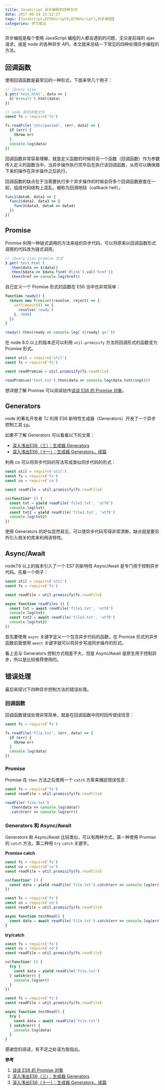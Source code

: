 ```yaml
---
title: JavaScript 异步编程的四种方式
date: 2017-06-24 15:52:17
tags: [JavaScript,ECMAScript6,ECMAScript7,异步编程]
categories: 学习笔记
---
```


异步编程是每个使用 JavaScript 编程的人都会遇到的问题，无论是前端的 ajax 请求，或是 node 的各种异步 API。本文就来总结一下常见的四种处理异步编程的方法。

## 回调函数

使用回调函数是最常见的一种形式，下面来举几个例子：

```javascript
// jQuery ajax
$.get('test.html', data => {
  $('#result').html(data)
})
```

```javascript
// node 异步读取文件
const fs = require('fs')

fs.readFile('/etc/passwd', (err, data) => {
  if (err) {
    throw err
  }
  console.log(data)
})
```
回调函数非常容易理解，就是定义函数的时候将另一个函数（回调函数）作为参数传入定义的函数当中，当异步操作执行完毕后在执行该回调函数，从而可以确保接下来的操作在异步操作之后执行。

回调函数的缺点在于当需要执行多个异步操作的时候会将多个回调函数嵌套在一起，组成代码结构上混乱，被称为回调地狱（callback hell）。

```javascript
func1(data0, data1 => {
  func2(data2, data3 => {
    func3(data3, data4 => data4)
  })
})
```

## Promise

Promise 利用一种链式调用的方法来组织异步代码，可以将原来以回调函数形式调用的代码改为链式调用。

```javascript
// jQuery ajax promise 方式
$.get('test.html')
  .then(data => $(data))
  .then($data => $data.find('#link').val('href'))
  .then(href => console.log(href))
```

自己定义一个 Promise 形式的函数在 ES6 当中也非常简单：

```javascript
function ready() {
  return new Promise((resolve, reject) => {
    setTimeout(() => {
      resolve('ready')
    }, 3000)
  })
}

ready().then(ready => console.log(`${ready} go!`))
```

在 node 8.0 以上的版本还可以利用 `util.promisify` 方法将回调形式的函数变为 Promise 形式。

```javascript
const util = require('util')
const fs = require('fs')

const readPromise = util.promisify(fs.readFile)

readPromise('test.txt').then(data => console.log(data.toString()))
```

想详细了解 Promise 可以阅读拙作[谈谈 ES6 的 Promise 对象](http://blog.acwong.org/2015/06/22/es6-promise/)。

## Generators

node 的著名开发者 TJ 利用 ES6 新特性生成器（Generators）开发了一个异步控制工具 [co](https://github.com/tj/co)。

如果不了解 Generators 可以看看以下的文章：

- [深入浅出ES6（三）：生成器 Generators](http://www.infoq.com/cn/articles/es6-in-depth-generators)
- [深入浅出ES6（十一）：生成器 Generators，续篇](http://www.infoq.com/cn/articles/es6-in-depth-generators-continued)

利用 co 可以将异步代码的写法写成类似同步代码的形式：

```javascript
const util = require('util')
const fs = require('fs')
const co = require('co')

const readFile = util.promisify(fs.readFile)

co(function* () {
  const txt = yield readFile('file1.txt', 'utf8')
  console.log(txt)
  const txt2 = yield readFile('file2.txt', 'utf8')
  console.log(txt2)
})
```

使用 Generators 的好似显然易见，可以使异步代码写得非常清晰，缺点就是要另外引入相关的库来利用该特性。

## Async/Await

node7.6 以上的版本引入了一个 ES7 的新特性 Async/Await 是专门用于控制异步代码。先看一个例子：

```javascript
const util = require('util')
const fs = require('fs')

const readFile = util.promisify(fs.readFile)

async function readFiles () {
  const txt = await readFile('file1.txt', 'utf8')
  console.log(txt)
  const txt2 = await readFile('file2.txt', 'utf8')
  console.log(txt2)
})
```

首先要使用 `async` 关键字定义一个包含异步代码的函数，在 Promise 形式的异步函数前面使用 `await` 关键字就可以将异步写成同步操作的形式。

看上去与 Generators 控制方式相差不大，但是 Async/Await 是原生用于控制异步，所以是比较推荐使用的。

## 错误处理

最后来探讨下四种异步控制方法的错误处理。

### 回调函数

回调函数错误处理非常简单，就是在回调函数中同时回传错误信息：

```javascript
const fs = require('fs')

fs.readFile('file.txt', (err, data) => {
  if (err) {
    throw err
  }
  console.log(data)
})
```

### Promise

Promise 在 `then` 方法之后使用一个 `catch` 方案来捕捉错误信息：

```javascript
const fs = require('fs')
const readFile = util.promisify(fs.readFile)

readFile('file.txt')
  .then(data => console.log(data))
  .catch(err => console.log(err))
```

### Generators 和 Async/Await

Generators 和 Async/Await 比较类似，可以有两种方式，第一种使用 Promise 的 `catch` 方法，第二种用 `try` `catch` 关键字。

**Promise catch**

```javascript
const fs = require('fs')
const co = require('co')
const readFile = util.promisify(fs.readFile)

co(function* () {
  const data = yield readFile('file.txt').catch(err => console.log(err))
})
```

```javascript
const fs = require('fs')
const co = require('co')
const readFile = util.promisify(fs.readFile)

async function testRead() {
  const data = await readFile('file.txt').catch(err => console.log(err))
}
```

**try/catch**

```javascript
const fs = require('fs')
const co = require('co')
const readFile = util.promisify(fs.readFile)

co(function* () {
  try {
    const data = yield readFile('file.txt')
  } catch(err) {
    console.log(err)
  }
})
```

```javascript
const fs = require('fs')
const readFile = util.promisify(fs.readFile)

async function testRead() {
  try {
    const data = await readFile('file.txt')
  } catch(err) {
    console.log(data)
  }
}
```

感谢您的阅读，有不足之处请为我指出。

**参考**

1. [谈谈 ES6 的 Promise 对象](http://blog.acwong.org/2015/06/22/es6-promise/)
2. [深入浅出ES6（三）：生成器 Generators](http://www.infoq.com/cn/articles/es6-in-depth-generators)
3. [深入浅出ES6（十一）：生成器 Generators，续篇](http://www.infoq.com/cn/articles/es6-in-depth-generators-continued)